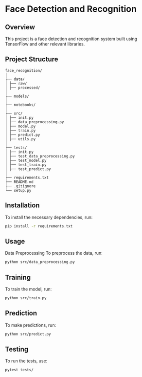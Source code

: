 # Face Detection and Recognition

## Overview
This project is a face detection and recognition system built using TensorFlow and other relevant libraries.

## Project Structure
```
face_recognition/
│
├── data/
│ ├── raw/
│ ├── processed/
│
├── models/
│
├── notebooks/
│
├── src/
│ ├── init.py
│ ├── data_preprocessing.py
│ ├── model.py
│ ├── train.py
│ ├── predict.py
│ ├── utils.py
│
├── tests/
│ ├── init.py
│ ├── test_data_preprocessing.py
│ ├── test_model.py
│ ├── test_train.py
│ ├── test_predict.py
│
├── requirements.txt
├── README.md
├── .gitignore
└── setup.py
```


## Installation
To install the necessary dependencies, run:
```bash
pip install -r requirements.txt
```

## Usage
Data Preprocessing
To preprocess the data, run:
```bash
python src/data_preprocessing.py
```

## Training
To train the model, run:
```bash
python src/train.py
```

## Prediction
To make predictions, run:
```bash
python src/predict.py
```

## Testing
To run the tests, use:
```bash
pytest tests/
```

